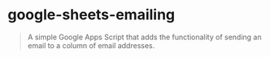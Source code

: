 # google-sheets-emailing
> A simple Google Apps Script that adds the functionality of sending an email to a column of email addresses.
